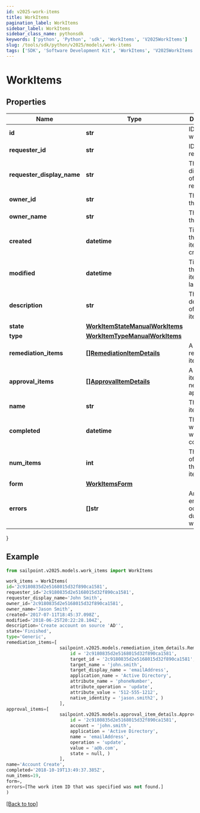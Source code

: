 ```yaml
---
id: v2025-work-items
title: WorkItems
pagination_label: WorkItems
sidebar_label: WorkItems
sidebar_class_name: pythonsdk
keywords: ['python', 'Python', 'sdk', 'WorkItems', 'V2025WorkItems'] 
slug: /tools/sdk/python/v2025/models/work-items
tags: ['SDK', 'Software Development Kit', 'WorkItems', 'V2025WorkItems']
---
```


# WorkItems


## Properties

Name | Type | Description | Notes
------------ | ------------- | ------------- | -------------
**id** | **str** | ID of the work item | [optional] 
**requester_id** | **str** | ID of the requester | [optional] 
**requester_display_name** | **str** | The displayname of the requester | [optional] 
**owner_id** | **str** | The ID of the owner | [optional] 
**owner_name** | **str** | The name of the owner | [optional] 
**created** | **datetime** | Time when the work item was created | [optional] 
**modified** | **datetime** | Time when the work item was last updated | [optional] 
**description** | **str** | The description of the work item | [optional] 
**state** | [**WorkItemStateManualWorkItems**](work-item-state-manual-work-items) |  | [optional] 
**type** | [**WorkItemTypeManualWorkItems**](work-item-type-manual-work-items) |  | [optional] 
**remediation_items** | [**[]RemediationItemDetails**](remediation-item-details) | A list of remediation items | [optional] 
**approval_items** | [**[]ApprovalItemDetails**](approval-item-details) | A list of items that need to be approved | [optional] 
**name** | **str** | The work item name | [optional] 
**completed** | **datetime** | The time at which the work item completed | [optional] 
**num_items** | **int** | The number of items in the work item | [optional] 
**form** | [**WorkItemsForm**](work-items-form) |  | [optional] 
**errors** | **[]str** | An array of errors that ocurred during the work item | [optional] 
}

## Example

```python
from sailpoint.v2025.models.work_items import WorkItems

work_items = WorkItems(
id='2c9180835d2e5168015d32f890ca1581',
requester_id='2c9180835d2e5168015d32f890ca1581',
requester_display_name='John Smith',
owner_id='2c9180835d2e5168015d32f890ca1581',
owner_name='Jason Smith',
created='2017-07-11T18:45:37.098Z',
modified='2018-06-25T20:22:28.104Z',
description='Create account on source 'AD'',
state='Finished',
type='Generic',
remediation_items=[
                    sailpoint.v2025.models.remediation_item_details.RemediationItemDetails(
                        id = '2c9180835d2e5168015d32f890ca1581', 
                        target_id = '2c9180835d2e5168015d32f890ca1581', 
                        target_name = 'john.smith', 
                        target_display_name = 'emailAddress', 
                        application_name = 'Active Directory', 
                        attribute_name = 'phoneNumber', 
                        attribute_operation = 'update', 
                        attribute_value = '512-555-1212', 
                        native_identity = 'jason.smith2', )
                    ],
approval_items=[
                    sailpoint.v2025.models.approval_item_details.ApprovalItemDetails(
                        id = '2c9180835d2e5168015d32f890ca1581', 
                        account = 'john.smith', 
                        application = 'Active Directory', 
                        name = 'emailAddress', 
                        operation = 'update', 
                        value = 'a@b.com', 
                        state = null, )
                    ],
name='Account Create',
completed='2018-10-19T13:49:37.385Z',
num_items=19,
form=,
errors=[The work item ID that was specified was not found.]
)

```
[[Back to top]](#) 

